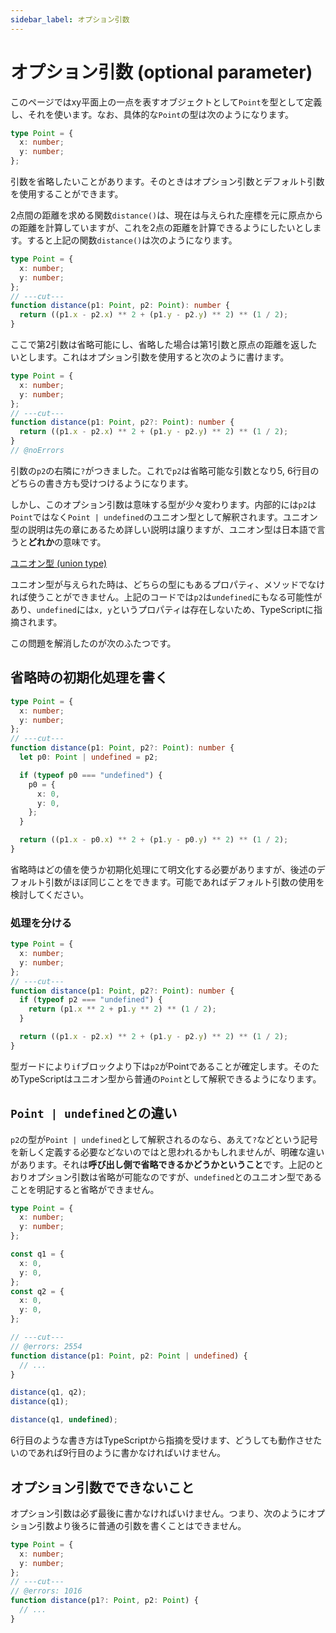 ```yaml
---
sidebar_label: オプション引数
---
```


# オプション引数 (optional parameter)

このページではxy平面上の一点を表すオブジェクトとして`Point`を型として定義し、それを使います。なお、具体的な`Point`の型は次のようになります。

```ts twoslash
type Point = {
  x: number;
  y: number;
};
```

引数を省略したいことがあります。そのときはオプション引数とデフォルト引数を使用することができます。

2点間の距離を求める関数`distance()`は、現在は与えられた座標を元に原点からの距離を計算していますが、これを2点の距離を計算できるようにしたいとします。すると上記の関数`distance()`は次のようになります。

```ts twoslash
type Point = {
  x: number;
  y: number;
};
// ---cut---
function distance(p1: Point, p2: Point): number {
  return ((p1.x - p2.x) ** 2 + (p1.y - p2.y) ** 2) ** (1 / 2);
}
```

ここで第2引数は省略可能にし、省略した場合は第1引数と原点の距離を返したいとします。これはオプション引数を使用すると次のように書けます。

```ts twoslash
type Point = {
  x: number;
  y: number;
};
// ---cut---
function distance(p1: Point, p2?: Point): number {
  return ((p1.x - p2.x) ** 2 + (p1.y - p2.y) ** 2) ** (1 / 2);
}
// @noErrors
```

引数の`p2`の右隣に`?`がつきました。これで`p2`は省略可能な引数となり5, 6行目のどちらの書き方も受けつけるようになります。

しかし、このオプション引数は意味する型が少々変わります。内部的には`p2`は`Point`ではなく`Point | undefined`のユニオン型として解釈されます。ユニオン型の説明は先の章にあるため詳しい説明は譲りますが、ユニオン型は日本語で言うと**どれか**の意味です。

[ユニオン型 (union type)](../values-types-variables/union.md)

ユニオン型が与えられた時は、どちらの型にもあるプロパティ、メソッドでなければ使うことができません。上記のコードでは`p2`は`undefined`にもなる可能性があり、`undefined`には`x, y`というプロパティは存在しないため、TypeScriptに指摘されます。

この問題を解消したのが次のふたつです。

## 省略時の初期化処理を書く

```ts twoslash
type Point = {
  x: number;
  y: number;
};
// ---cut---
function distance(p1: Point, p2?: Point): number {
  let p0: Point | undefined = p2;

  if (typeof p0 === "undefined") {
    p0 = {
      x: 0,
      y: 0,
    };
  }

  return ((p1.x - p0.x) ** 2 + (p1.y - p0.y) ** 2) ** (1 / 2);
}
```

省略時はどの値を使うか初期化処理にて明文化する必要がありますが、後述のデフォルト引数がほぼ同じことをできます。可能であればデフォルト引数の使用を検討してください。

### 処理を分ける

```ts twoslash
type Point = {
  x: number;
  y: number;
};
// ---cut---
function distance(p1: Point, p2?: Point): number {
  if (typeof p2 === "undefined") {
    return (p1.x ** 2 + p1.y ** 2) ** (1 / 2);
  }

  return ((p1.x - p2.x) ** 2 + (p1.y - p2.y) ** 2) ** (1 / 2);
}
```

型ガードにより`if`ブロックより下は`p2`がPointであることが確定します。そのためTypeScriptはユニオン型から普通の`Point`として解釈できるようになります。

## `Point | undefined`との違い

`p2`の型が`Point | undefined`として解釈されるのなら、あえて`?`などという記号を新しく定義する必要などないのではと思われるかもしれませんが、明確な違いがあります。それは**呼び出し側で省略できるかどうかということ**です。上記のとおりオプション引数は省略が可能なのですが、`undefined`とのユニオン型であることを明記すると省略ができません。

```ts twoslash
type Point = {
  x: number;
  y: number;
};

const q1 = {
  x: 0,
  y: 0,
};
const q2 = {
  x: 0,
  y: 0,
};

// ---cut---
// @errors: 2554
function distance(p1: Point, p2: Point | undefined) {
  // ...
}

distance(q1, q2);
distance(q1);

distance(q1, undefined);
```

6行目のような書き方はTypeScriptから指摘を受けます、どうしても動作させたいのであれば9行目のように書かなければいけません。

## オプション引数でできないこと

オプション引数は必ず最後に書かなければいけません。つまり、次のようにオプション引数より後ろに普通の引数を書くことはできません。

```ts twoslash
type Point = {
  x: number;
  y: number;
};
// ---cut---
// @errors: 1016
function distance(p1?: Point, p2: Point) {
  // ...
}
```
